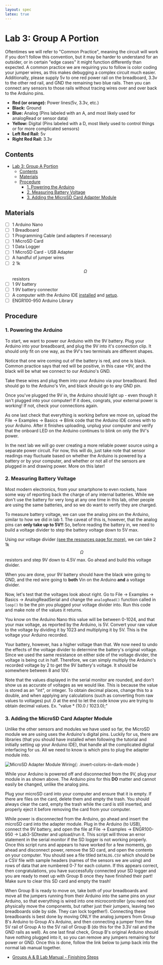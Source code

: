 ```yaml
---
layout: spec
latex: true
---
```


# Lab 3: Group A Portion

<div class="primer-spec-callout danger" markdown="1">
Oftentimes we will refer to "Common Practice", meaning the circuit will work if you don't follow this convention, but it may be harder to understand for an outsider, or in certain "edge cases" it might function differently than expected. A common practice we are requiring you to follow is color coding your jumper wires, as this makes debugging a complex circuit much easier. Additionally, please supply 5v to one red power rail on the breadboard, 3.3v to the other red rail, and GND the remaining two blue rails. Then you can connect any sensors to those rails without tracing wires over and over back to the Arduino pins.

- **Red (or orange):** Power lines(5v, 3.3v, etc.)
- **Black:** Ground
- **Blue:** Analog (Pins labeled with an A, and most likely used for analogRead or sensor data)
- **Yellow:** Digital (Pins labeled with a D, most likely used to control things or for more complicated sensors)
- **Left Red Rail:** 5v
- **Right Red Rail:** 3.3v
</div>

## Contents 

- [Lab 3: Group A Portion](#lab-3-group-a-portion)
  - [Contents](#contents)
  - [Materials](#materials)
  - [Procedure](#procedure)
    - [1. Powering the Arduino](#1-powering-the-arduino)
    - [2. Measuring Battery Voltage](#2-measuring-battery-voltage)
    - [3. Adding the MicroSD Card Adapter Module](#3-adding-the-microsd-card-adapter-module)

## Materials

- [ ] 1 Arduino Nano
- [ ] 1 Breadboard
- [ ] 1 Programming Cable (and adapters if necessary)
- [ ] 1 MicroSD Card
- [ ] 1 Data Logger
- [ ] 1 MicroSD Card - USB Adapter
- [ ] A handful of jumper wires
- [ ] 2 1k$$\Omega$$ resistors
- [ ] 1 9V battery
- [ ] 1 9V battery connector
- [ ] A computer with the Arduino IDE [installed](/tutorials#arduino-ide-install) and [setup](/tutorials#arduino-library).
- [ ] ENGR100-950 Arduino Library

## Procedure

### 1. Powering the Arduino

To start, we want to power our Arduino with the 9V battery. Plug your Arduino into your breadboard, and plug the 9V into it's connection clip. It should only fit on one way, as the 9V's two terminals are different shapes.

Notice that one wire coming out of the battery is red, and one is black. Common practice says that red will be positive, in this case +9V, and the black will be what we connect to our Arduino's GND.

Take these wires and plug them into your Arduino via your breadboard. Red should go to the Arduino's Vin, and black should go to any GND pin.

Once you've plugged the 9V in, the Arduino should light up - even though it isn't plugged into your computer! If it does, congrats, your external power is working! If not, check your connections again.

As one last check that everything is working before we move on, upload the File → Examples → Basics → Blink code that the Arduino IDE comes with to your Arduino. After it finishes uploading, unplug your computer and verify that the onboard LED on the Arduino continues to blink on only the 9V's power.

<div class="primer-spec-callout info" markdown="1">
In the next lab we will go over creating a more reliable power source using a separate power circuit. For now, this will do, just take note that sensor readings may fluctuate based on whether the Arduino is powered by a battery or by your computer, and whether or not all of the sensors are plugged in and drawing power. More on this later!
</div>

### 2. Measuring Battery Voltage

Most modern electronics, from your smartphone to even rockets, have some way of reporting back the charge of any internal batteries. While we don't use the battery for very long at any one time in this lab, other people are using the same batteries, and so we do want to verify they are charged.

To measure battery voltage, we can use the analog pins on the Arduino, similar to how we did in lab 1. The caveat of this is, however, that the analog pins can **only take up to 5V!!** So, before reading the battery in, we need to build a voltage divider to step the battery voltage down to 5V max.

Using our voltage divider [(see the resources page for more)](/resources), we can take 2 1k$$\Omega$$ resistors and step 9V down to 4.5V max. Go ahead and build this voltage divider.

When you are done, your 9V battery should have the black wire going to GND, and the red wire going to **both** Vin on the Arduino **and** a voltage divider.

Now, let's test that the voltages look about right. Go to File → Examples → Basics → AnalogReadSerial and change the `analogRead()` function called in `loop()` to be the pin you plugged your voltage divider into. Run this code and make note of the values it returns.

You know on the Arduino Nano this value will be between 0-1024, and that your max voltage, as reported by the Arduino, is 5V. Convert your raw value to the voltage by dividing it by 1023 and multiplying it by 5V. This is the voltage your Arduino recorded.

Your battery, however, has a higher voltage than that. We now need to undo the effects of the voltage divider to determine the battery's original voltage. Since we used the same resistance on either side of the voltage divider, the voltage is being cut in half. Therefore, we can simply multiply the Arduino's recorded voltage by 2 to get the 9V battery's voltage. It should be somewhere between 8 and 10V.

<div class="primer-spec-callout info" markdown="1">
Note that the values displayed in the serial monitor are rounded, and don't show us as accurate of voltages as we would like. This is because the value is stored as an "int", or integer. To obtain decimal places, change this to a double, and when applying any calculations (such as converting from raw values to voltages) put .0 at the end to let the code know you are trying to obtain decimal values. Ex. "value * (10.0 / 1023.0);"
</div>

### 3. Adding the MicroSD Card Adapter Module

Unlike the other sensors and modules we have used so far, the MicroSD module we are using uses the Arduino's digital pins. Luckily for us, there are libraries (that you should have installed when following the tutorial and initially setting up your Arduino IDE), that handle all the complicated digital interfacing for us. All we need to know is which pins to plug the adapter module into.

![MicroSD Adapter Module Wiring](../media/SD-Card-Wiring.png){: .invert-colors-in-dark-mode }

While your Arduino is powered off and disconnected from the 9V, plug your module in as shown above. The Arduino pins for this **DO** matter and cannot easily be changed, unlike the analog pins.

Plug your microSD card into your computer and ensure that it is empty. If there are files on the card, delete them and empty the trash. You should always clear the card, empty the trash while the card is still inserted, and properly eject it before removing the card from your computer.

While power is disconnected from the Arduino, go ahead and insert the microSD card into the adapter module. Plug in the Arduino (to USB), connect the 9V battery, and open the file at File -> Examples -> ENGR100-950 -> Lab3-SDtester and upload/run it. This script will throw an error statement in the serial monitor if the SD logger is not working properly. Once this script runs and appears to have worked for a few moments, go ahead and disconnect power, remove the SD card, and open the contents on your computer. You should see a file titled `DATALOG.CSV` which should be a CSV file with sample headers (names of the sensors we are using) and rows of data that are numbered 0-7 for each column. If this appears correct, then congratulations, you have successfully connected your SD logger and you are ready to meet up with Group B once they have finished their part! Make sure to clear this SD card and empty the trash!

<div class="primer-spec-callout warning" markdown="1">
When Group B is ready to move on, take both of your breadboards and move all the jumpers running from their Arduino into the same pins on your Arduino, so that everything is wired into one microcontroller (you need not physically move the components, but rather just their jumpers, leaving two breadboards side by side. They can lock together!). Connecting these breadboards is best done by moving ONLY the analog jumpers from Group B's Arduino to Group A's Arduino, and then connecting a jumper from the 5V rail of Group A to the 5V rail of Group B (do this for the 3.3V rail and the GND rails as well). As one last final check, Group B's original Arduino should have nothing plugged into it, so you can remove any jumpers remaining for power or GND. Once this is done, follow the link below to jump back into the normal lab manual together.
</div>

- [Groups A & B Lab Manual - Finishing Steps](/labs/lab-3#7-adding-the-microsd-card-adapter-module)